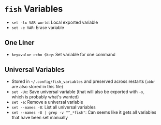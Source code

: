 # `fish` Variables

- `set -lx VAR world`: Local exported variable
- `set -e VAR`: Erase variable

## One Liner

- `key=value echo $key`: Set variable for one command

## Universal Variables

- Stored in `~/.config/fish_variables` and preserved across restarts (`abbr` are also stored in this file)
- `set -Ux`: Save universal variable (that will also be exported with `-x`, which is probably what's wanted)
- `set -e`: Remove a universal variable
- `set --names -U`: List all universal variables
- `set --names -U | grep -v "^_*fish"`: Can seems like it gets all variables that have been set manually
